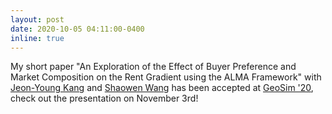 ```yaml
---
layout: post
date: 2020-10-05 04:11:00-0400
inline: true
---
```


My short paper "An Exploration of the Effect of Buyer Preference and Market Composition on the Rent Gradient using the ALMA Framework" with [Jeon-Young Kang](https://scholar.google.com/citations?user=u5cevWAAAAAJ&hl=en&oi=ao) and [Shaowen Wang](https://scholar.google.com/citations?user=qcUhJIcAAAAJ&hl=en&oi=ao) has been accepted at [GeoSim '20](http://www.geosim.org/p/call-for-papers.html), check out the presentation on November 3rd!
